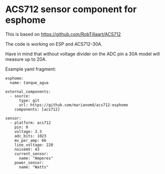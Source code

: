 # ACS712 sensor component for esphome

This is based on https://github.com/RobTillaart/ACS712

The code is working on ESP and ACS712-30A.

Have in mind that without voltage divider on the ADC pin a 30A model will measure up to 20A.

Example yaml fragment:

```
esphome:
  name: tanque_agua

external_components:
  - source:
      type: git
      url: https://github.com/marianomd/acs712-esphome
    components: [acs712]

sensor:
  - platform: acs712
    pin: 0
    voltage: 3.3
    adc_bits: 1023
    mv_per_amp: 66
    line_voltage: 220
    noisemV: 43
    current_sensor:
      name: "Amperes"
    power_sensor:
      name: "Watts"


```


